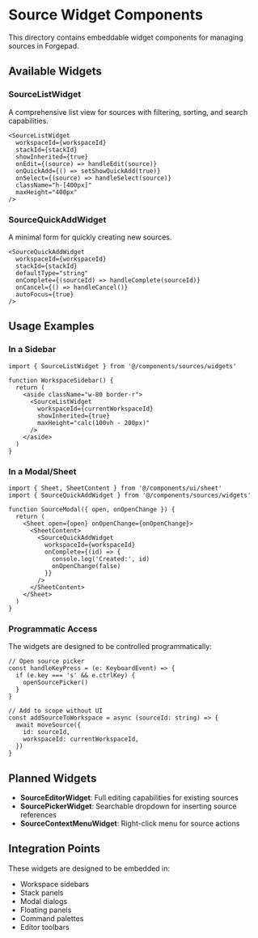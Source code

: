 # Source Widget Components

This directory contains embeddable widget components for managing sources in Forgepad.

## Available Widgets

### SourceListWidget

A comprehensive list view for sources with filtering, sorting, and search capabilities.

```tsx
<SourceListWidget
  workspaceId={workspaceId}
  stackId={stackId}
  showInherited={true}
  onEdit={(source) => handleEdit(source)}
  onQuickAdd={() => setShowQuickAdd(true)}
  onSelect={(source) => handleSelect(source)}
  className="h-[400px]"
  maxHeight="400px"
/>
```

### SourceQuickAddWidget

A minimal form for quickly creating new sources.

```tsx
<SourceQuickAddWidget
  workspaceId={workspaceId}
  stackId={stackId}
  defaultType="string"
  onComplete={(sourceId) => handleComplete(sourceId)}
  onCancel={() => handleCancel()}
  autoFocus={true}
/>
```

## Usage Examples

### In a Sidebar

```tsx
import { SourceListWidget } from '@/components/sources/widgets'

function WorkspaceSidebar() {
  return (
    <aside className="w-80 border-r">
      <SourceListWidget
        workspaceId={currentWorkspaceId}
        showInherited={true}
        maxHeight="calc(100vh - 200px)"
      />
    </aside>
  )
}
```

### In a Modal/Sheet

```tsx
import { Sheet, SheetContent } from '@/components/ui/sheet'
import { SourceQuickAddWidget } from '@/components/sources/widgets'

function SourceModal({ open, onOpenChange }) {
  return (
    <Sheet open={open} onOpenChange={onOpenChange}>
      <SheetContent>
        <SourceQuickAddWidget
          workspaceId={workspaceId}
          onComplete={(id) => {
            console.log('Created:', id)
            onOpenChange(false)
          }}
        />
      </SheetContent>
    </Sheet>
  )
}
```

### Programmatic Access

The widgets are designed to be controlled programmatically:

```tsx
// Open source picker
const handleKeyPress = (e: KeyboardEvent) => {
  if (e.key === 's' && e.ctrlKey) {
    openSourcePicker()
  }
}

// Add to scope without UI
const addSourceToWorkspace = async (sourceId: string) => {
  await moveSource({
    id: sourceId,
    workspaceId: currentWorkspaceId,
  })
}
```

## Planned Widgets

- **SourceEditorWidget**: Full editing capabilities for existing sources
- **SourcePickerWidget**: Searchable dropdown for inserting source references
- **SourceContextMenuWidget**: Right-click menu for source actions

## Integration Points

These widgets are designed to be embedded in:
- Workspace sidebars
- Stack panels
- Modal dialogs
- Floating panels
- Command palettes
- Editor toolbars